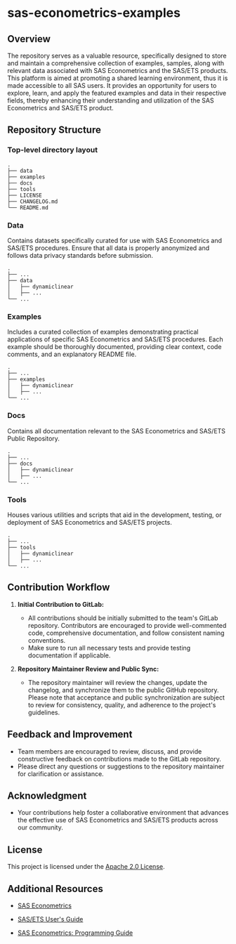 # sas-econometrics-examples

## Overview
The repository serves as a valuable resource, specifically designed to store and maintain a comprehensive collection of examples, samples, along with relevant data associated with SAS Econometrics and the SAS/ETS products. This platform is aimed at promoting a shared learning environment, thus it is made accessible to all SAS users. It provides an opportunity for users to explore, learn, and apply the featured examples and data in their respective fields, thereby enhancing their understanding and utilization of the SAS Econometrics and SAS/ETS product.

## Repository Structure
### Top-level directory layout
    .
    ├── data                   
    ├── examples                   
    ├── docs                    
    ├── tools                  
    ├── LICENSE                  
    ├── CHANGELOG.md
    └── README.md

### Data
Contains datasets specifically curated for use with SAS Econometrics and SAS/ETS procedures. Ensure that all data is properly anonymized and follows data privacy standards before submission.

    .
    ├── ...
    ├── data                   
    │   ├── dynamiclinear          
    │   ├── ...                      
    └── ...

### Examples
Includes a curated collection of examples demonstrating practical applications of specific SAS Econometrics and SAS/ETS procedures. Each example should be thoroughly documented, providing clear context, code comments, and an explanatory README file.

    .
    ├── ...
    ├── examples                   
    │   ├── dynamiclinear          
    │   ├── ...                      
    └── ...

### Docs
Contains all documentation relevant to the SAS Econometrics and SAS/ETS Public Repository.

    .
    ├── ...
    ├── docs                   
    │   ├── dynamiclinear          
    │   ├── ...                      
    └── ...

### Tools
Houses various utilities and scripts that aid in the development, testing, or deployment of SAS Econometrics and SAS/ETS projects.

    .
    ├── ...
    ├── tools                   
    │   ├── dynamiclinear          
    │   ├── ...                      
    └── ...

## Contribution Workflow

1. **Initial Contribution to GitLab:**
   - All contributions should be initially submitted to the team's GitLab repository. Contributors are encouraged to provide well-commented code, comprehensive documentation, and follow consistent naming conventions.
   - Make sure to run all necessary tests and provide testing documentation if applicable.

2. **Repository Maintainer Review and Public Sync:**
   - The repository maintainer will review the changes, update the changelog, and synchronize them to the public GitHub repository. Please note that acceptance and public synchronization are subject to review for consistency, quality, and adherence to the project's guidelines.

## Feedback and Improvement

- Team members are encouraged to review, discuss, and provide constructive feedback on contributions made to the GitLab repository.
- Please direct any questions or suggestions to the repository maintainer for clarification or assistance.

## Acknowledgment

- Your contributions help foster a collaborative environment that advances the effective use of SAS Econometrics and SAS/ETS products across our community.

## License

This project is licensed under the [Apache 2.0 License](LICENSE).

## Additional Resources

* [SAS Econometrics](https://www.sas.com/en_us/software/econometrics.html)

* [SAS/ETS User's Guide](https://go.documentation.sas.com/doc/en/pgmsascdc/v_049/etsug/titlepage.htm)

* [SAS Econometrics: Programming Guide](https://go.documentation.sas.com/doc/en/pgmsascdc/v_049/casactecon/titlepage.htm)